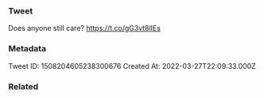 ### Tweet
Does anyone still care? https://t.co/gG3vt8lIEs

### Metadata
Tweet ID: 1508204605238300676
Created At: 2022-03-27T22:09:33.000Z

### Related

